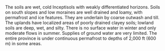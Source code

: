 The soils are wet, cold Inceptisols with weakly differentiated horizons. Soils on south slopes and low moraines are well drained and loamy, with permafrost and ice features. They are underlain by coarse outwash and till. The uplands have localized areas of poorly drained clayey soils; lowland soils are deep, wet, and silty. There is no surface water in winter and only moderate flows in summer. Supplies of ground water are very limited. The entire province is under continuous permafrost to depths of 2,000 ft (600 m) in some areas.